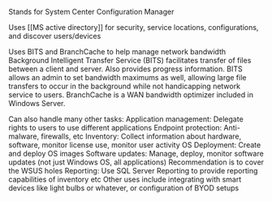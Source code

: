 Stands for System Center Configuration Manager

Uses [[MS active directory]] for security, service locations, configurations, and discover users/devices

Uses BITS and BranchCache to help manage network bandwidth
	Background Intelligent Transfer Service (BITS) facilitates transfer of files between a client and server. Also provides progress information. BITS allows an admin to set bandwidth maximums as well, allowing large file transfers to occur in the background while not handicapping network service to users.
	BranchCache is a WAN bandwidth optimizer included in Windows Server. 

Can also handle many other tasks:
Application management: Delegate rights to users to use different applications
Endpoint protection: Anti-malware, firewalls, etc
Inventory: Collect information about hardware, software, monitor license use, monitor user activity
OS Deployment: Create and deploy OS images
Software updates: Manage, deploy, monitor software updates (not just Windows OS, all applications)
	Recommendation is to cover the WSUS holes 
Reporting: Use SQL Server Reporting to provide reporting capabilities of inventory etc
Other uses include integrating with smart devices like light bulbs or whatever, or configuration of BYOD setups


